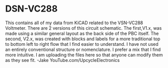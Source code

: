 # DSN-VC288
This contains all of my data from KiCAD related to the VSN-VC288 Voltmeter. There are 2 versions of this circuit schematic. 
The first,V1.x, was made using a similar general layout as the back side of the PBC itself. The second, V2.x, was created with
blocks and labels for a more traditional top to bottom left to right flow that I find easier to understand. I have not used an
entirely conventional structure or nomenclature. I prefer a mix that I find more intuitive. I am uploading the files here so that
anyone can modify them as they see fit.
-Jake
YouTube.com/UpcycleElectronics
